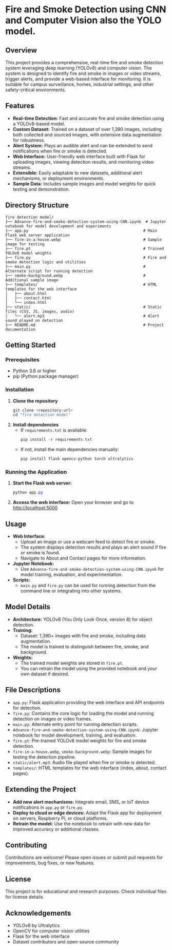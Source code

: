 # Fire and Smoke Detection using CNN and Computer Vision also the YOLO model.

## Overview
This project provides a comprehensive, real-time fire and smoke detection system leveraging deep learning (YOLOv8) and computer vision. The system is designed to identify fire and smoke in images or video streams, trigger alerts, and provide a web-based interface for monitoring. It is suitable for campus surveillance, homes, industrial settings, and other safety-critical environments.

## Features
- **Real-time Detection:** Fast and accurate fire and smoke detection using a YOLOv8-based model.
- **Custom Dataset:** Trained on a dataset of over 1,390 images, including both collected and sourced images, with extensive data augmentation for robustness.
- **Alert System:** Plays an audible alert and can be extended to send notifications when fire or smoke is detected.
- **Web Interface:** User-friendly web interface built with Flask for uploading images, viewing detection results, and monitoring video streams.
- **Extensible:** Easily adaptable to new datasets, additional alert mechanisms, or deployment environments.
- **Sample Data:** Includes sample images and model weights for quick testing and demonstration.

## Directory Structure
```
fire detection model/
├── Advance-fire-and-smoke-detection-system-using-CNN.ipynb  # Jupyter notebook for model development and experiments
├── app.py                                                  # Main Flask web server application
├── fire-in-a-house.webp                                    # Sample image for testing
├── fire.pt                                                 # Trained YOLOv8 model weights
├── fire.py                                                 # Fire and smoke detection logic and utilities
├── main.py                                                 # Alternate script for running detection
├── smoke-background.webp                                   # Additional sample image
├── templates/                                              # HTML templates for the web interface
│   ├── about.html
│   ├── contact.html
│   └── index.html
├── static/                                                 # Static files (CSS, JS, images, audio)
│   └── alert.mp3                                           # Alert sound played on detection
├── README.md                                               # Project documentation
```

## Getting Started

### Prerequisites
- Python 3.8 or higher
- pip (Python package manager)

### Installation
1. **Clone the repository**
   ```powershell
   git clone <repository-url>
   cd "fire detection model"
   ```
2. **Install dependencies**
   - If `requirements.txt` is available:
     ```powershell
     pip install -r requirements.txt
     ```
   - If not, install the main dependencies manually:
     ```powershell
     pip install flask opencv-python torch ultralytics
     ```

### Running the Application
1. **Start the Flask web server:**
   ```powershell
   python app.py
   ```
2. **Access the web interface:**
   Open your browser and go to [http://localhost:5000](http://localhost:5000)

## Usage
- **Web Interface:**
  - Upload an image or use a webcam feed to detect fire or smoke.
  - The system displays detection results and plays an alert sound if fire or smoke is found.
  - Navigate to About and Contact pages for more information.
- **Jupyter Notebook:**
  - Use `Advance-fire-and-smoke-detection-system-using-CNN.ipynb` for model training, evaluation, and experimentation.
- **Scripts:**
  - `main.py` and `fire.py` can be used for running detection from the command line or integrating into other systems.

## Model Details
- **Architecture:** YOLOv8 (You Only Look Once, version 8) for object detection.
- **Training:**
  - Dataset: 1,390+ images with fire and smoke, including data augmentation.
  - The model is trained to distinguish between fire, smoke, and background.
- **Weights:**
  - The trained model weights are stored in `fire.pt`.
  - You can retrain the model using the provided notebook and your own dataset if desired.

## File Descriptions
- `app.py`: Flask application providing the web interface and API endpoints for detection.
- `fire.py`: Contains the core logic for loading the model and running detection on images or video frames.
- `main.py`: Alternate entry point for running detection scripts.
- `Advance-fire-and-smoke-detection-system-using-CNN.ipynb`: Jupyter notebook for model development, training, and evaluation.
- `fire.pt`: Pre-trained YOLOv8 model weights for fire and smoke detection.
- `fire-in-a-house.webp`, `smoke-background.webp`: Sample images for testing the detection pipeline.
- `static/alert.mp3`: Audio file played when fire or smoke is detected.
- `templates/`: HTML templates for the web interface (index, about, contact pages).

## Extending the Project
- **Add new alert mechanisms:** Integrate email, SMS, or IoT device notifications in `app.py` or `fire.py`.
- **Deploy to cloud or edge devices:** Adapt the Flask app for deployment on servers, Raspberry Pi, or cloud platforms.
- **Retrain the model:** Use the notebook to retrain with new data for improved accuracy or additional classes.

## Contributing
Contributions are welcome! Please open issues or submit pull requests for improvements, bug fixes, or new features.

## License
This project is for educational and research purposes. Check individual files for license details.

## Acknowledgements
- YOLOv8 by Ultralytics
- OpenCV for computer vision utilities
- Flask for the web interface
- Dataset contributors and open-source community

